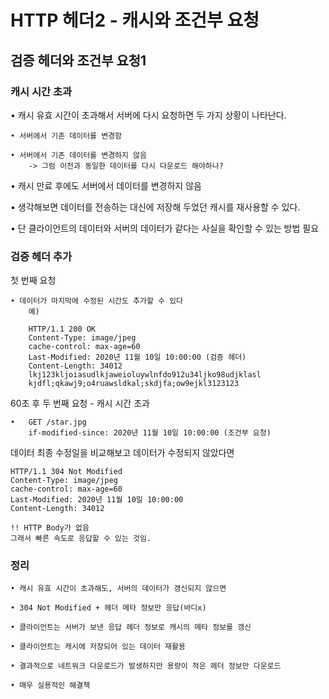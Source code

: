 # HTTP 헤더2 - 캐시와 조건부 요청

## 검증 헤더와 조건부 요청1

### 캐시 시간 초과

• 캐시 유효 시간이 초과해서 서버에 다시 요청하면 두 가지 상황이 나타난다.

    • 서버에서 기존 데이터를 변경함
    
    • 서버에서 기존 데이터를 변경하지 않음
        -> 그럼 이전과 동일한 데이터를 다시 다운로드 해야하나?


• 캐시 만료 후에도 서버에서 데이터를 변경하지 않음

• 생각해보면 데이터를 전송하는 대신에 저장해 두었던 캐시를 재사용할 수 있다.

• 단 클라이언트의 데이터와 서버의 데이터가 같다는 사실을 확인할 수 있는 방법 필요

### 검증 헤더 추가

첫 번째 요청

    • 데이터가 마지막에 수정된 시간도 추가할 수 있다
        예)

        HTTP/1.1 200 OK
        Content-Type: image/jpeg
        cache-control: max-age=60
        Last-Modified: 2020년 11월 10일 10:00:00 (검증 헤더)
        Content-Length: 34012
        lkj123kljoiasudlkjaweioluywlnfdo912u34ljko98udjklasl
        kjdfl;qkawj9;o4ruawsldkal;skdjfa;ow9ejkl3123123

60초 후 두 번째 요청 - 캐시 시간 초과

    •   GET /star.jpg 
        if-modified-since: 2020년 11월 10일 10:00:00 (조건부 요청)
    
데이터 최종 수정일을 비교해보고 데이터가 수정되지 않았다면
    
    HTTP/1.1 304 Not Modified 
    Content-Type: image/jpeg
    cache-control: max-age=60
    Last-Modified: 2020년 11월 10일 10:00:00
    Content-Length: 34012

    !! HTTP Body가 없음
    그래서 빠른 속도로 응답할 수 있는 것임.

### 정리

    • 캐시 유효 시간이 초과해도, 서버의 데이터가 갱신되지 않으면

    • 304 Not Modified + 헤더 메타 정보만 응답(바디x)

    • 클라이언트는 서버가 보낸 응답 헤더 정보로 캐시의 메타 정보를 갱신

    • 클라이언트는 캐시에 저장되어 있는 데이터 재활용

    • 결과적으로 네트워크 다운로드가 발생하지만 용량이 적은 헤더 정보만 다운로드

    • 매우 실용적인 해결책

